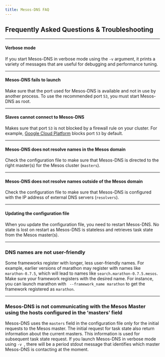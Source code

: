 ```yaml
---
title: Mesos-DNS FAQ
---
```


##  Frequently Asked Questions & Troubleshooting

---

#### Verbose mode

If you start Mesos-DNS in verbose mode using the `-v` argument, it  prints a variety of messages that are useful for debugging and performance tuning. 

---


#### Mesos-DNS fails to launch

Make sure that the port used for Mesos-DNS is available and not in use by another process. To use the recommended port `53`, you must start Mesos-DNS as root. 

---

#### Slaves cannot connect to Mesos-DNS

Makes sure that port `53` is not blocked by a firewall rule on your cluster. For example, [Google Cloud Platform](https://cloud.google.com/) blocks port `53` by default. 

---

#### Mesos-DNS does not resolve names in the Mesos domain

Check the configuration file to make sure that Mesos-DNS is directed to the right master(s) for the Mesos cluster (`masters`). 
 
---

#### Mesos-DNS does not resolve names outside of the Mesos domain

Check the configuration file to make sure that Mesos-DNS is configured with the IP address of  external DNS servers (`resolvers`).

---

#### Updating the configuration file

When you update the configuration file, you need to restart Mesos-DNS. No state is lost on restart as Mesos-DNS is stateless and retrieves task state from the Mesos master(s). 

---

### DNS names are not user-friendly

Some frameworks register with longer, less user-friendly names. For example, earlier versions of marathon may register with names like `marathon-0.7.5`, which will lead to names like `search.marathon-0.7.5.mesos`. Make sure your framework registers with the desired name. For instance, you can launch marathon with ` --framework_name marathon` to get the framework registered as `marathon`.  

---

### Mesos-DNS is not communicating with the Mesos Master using the hosts configured in the 'masters' field

Mesos-DNS uses the `masters` field in the configuration file only for the initial requests to the Mesos master. The initial request for task state also return information about the current masters. This information is used for subsequent task state request. If you launch Mesos-DNS in verbose mode using `-v `, there will be a period stdout message that identifies which master Mesos-DNS is contacting at the moment. 

